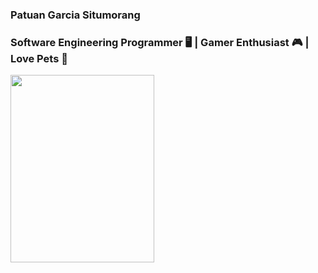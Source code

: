 ### Patuan Garcia Situmorang
### Software Engineering Programmer 🖥 | Gamer Enthusiast 🎮 | Love Pets 🐶

<p align="left">
  <img width="230" height="300" src="https://media.discordapp.net/attachments/977606152269467659/1102458935300075541/fotopribadi.jpeg?width=358&height=637">
</p>
<!--
**Patuan-28/Patuan-28** is a ✨ _special_ ✨ repository because its `README.md` (this file) appears on your GitHub profile.

Here are some ideas to get you started:

- 🔭 I’m currently working on ...
- 🌱 I’m currently learning ...
- 👯 I’m looking to collaborate on ...
- 🤔 I’m looking for help with ...
- 💬 Ask me about ...
- 📫 How to reach me: ...
- 😄 Pronouns: ...
- ⚡ Fun fact: ...
-->
